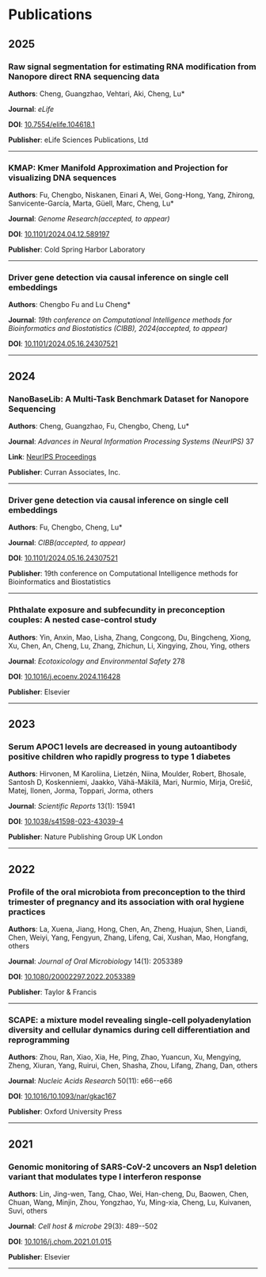 # Publications

## 2025

### Raw signal segmentation for estimating RNA modification from Nanopore direct RNA sequencing data

**Authors**: Cheng, Guangzhao, Vehtari, Aki, Cheng, Lu*

**Journal**: *eLife* 

**DOI**: [10.7554/elife.104618.1](https://doi.org/10.7554/elife.104618.1)

**Publisher**: eLife Sciences Publications, Ltd

---

### KMAP: Kmer Manifold Approximation and Projection for visualizing DNA sequences

**Authors**: Fu, Chengbo, Niskanen, Einari A, Wei, Gong-Hong, Yang, Zhirong, Sanvicente-García, Marta, Güell, Marc, Cheng, Lu*

**Journal**: *Genome Research(accepted, to appear)* 

**DOI**: [10.1101/2024.04.12.589197](https://doi.org/10.1101/2024.04.12.589197)

**Publisher**: Cold Spring Harbor Laboratory

---

### Driver gene detection via causal inference on single cell embeddings 

**Authors**: Chengbo Fu and Lu Cheng*

**Journal**: *19th conference on Computational Intelligence methods for Bioinformatics and Biostatistics (CIBB), 2024(accepted, to appear)* 

**DOI**: [10.1101/2024.05.16.24307521](https://www.medrxiv.org/content/10.1101/2024.05.16.24307521v1.full.pdf)

---


## 2024

### NanoBaseLib: A Multi-Task Benchmark Dataset for Nanopore Sequencing

**Authors**: Cheng, Guangzhao, Fu, Chengbo, Cheng, Lu*

**Journal**: *Advances in Neural Information Processing Systems (NeurIPS)* 37

**Link**: [NeurIPS Proceedings](https://papers.nips.cc/paper_files/paper/2024/hash/8bce223b376f52fb86a148097eebb10d-Abstract-Datasets_and_Benchmarks_Track.html)

**Publisher**: Curran Associates, Inc.

---

### Driver gene detection via causal inference on single cell embeddings

**Authors**: Fu, Chengbo, Cheng, Lu*

**Journal**: *CIBB(accepted, to appear)* 

**DOI**: [10.1101/2024.05.16.24307521](https://doi.org/10.1101/2024.05.16.24307521)

**Publisher**: 19th conference on Computational Intelligence methods for Bioinformatics and Biostatistics

---

### Phthalate exposure and subfecundity in preconception couples: A nested case-control study

**Authors**: Yin, Anxin, Mao, Lisha, Zhang, Congcong, Du, Bingcheng, Xiong, Xu, Chen, An, Cheng, Lu, Zhang, Zhichun, Li, Xingying, Zhou, Ying, others

**Journal**: *Ecotoxicology and Environmental Safety* 278

**DOI**: [10.1016/j.ecoenv.2024.116428](https://doi.org/10.1016/j.ecoenv.2024.116428)

**Publisher**: Elsevier

---


## 2023

### Serum APOC1 levels are decreased in young autoantibody positive children who rapidly progress to type 1 diabetes

**Authors**: Hirvonen, M Karoliina, Lietzén, Niina, Moulder, Robert, Bhosale, Santosh D, Koskenniemi, Jaakko, Vähä-Mäkilä, Mari, Nurmio, Mirja, Orešič, Matej, Ilonen, Jorma, Toppari, Jorma, others

**Journal**: *Scientific Reports* 13(1): 15941

**DOI**: [10.1038/s41598-023-43039-4](https://doi.org/10.1038/s41598-023-43039-4)

**Publisher**: Nature Publishing Group UK London

---


## 2022

### Profile of the oral microbiota from preconception to the third trimester of pregnancy and its association with oral hygiene practices

**Authors**: La, Xuena, Jiang, Hong, Chen, An, Zheng, Huajun, Shen, Liandi, Chen, Weiyi, Yang, Fengyun, Zhang, Lifeng, Cai, Xushan, Mao, Hongfang, others

**Journal**: *Journal of Oral Microbiology* 14(1): 2053389

**DOI**: [10.1080/20002297.2022.2053389](https://doi.org/10.1080/20002297.2022.2053389)

**Publisher**: Taylor \& Francis

---

### SCAPE: a mixture model revealing single-cell polyadenylation diversity and cellular dynamics during cell differentiation and reprogramming

**Authors**: Zhou, Ran, Xiao, Xia, He, Ping, Zhao, Yuancun, Xu, Mengying, Zheng, Xiuran, Yang, Ruirui, Chen, Shasha, Zhou, Lifang, Zhang, Dan, others

**Journal**: *Nucleic Acids Research* 50(11): e66--e66

**DOI**: [10.1016/10.1093/nar/gkac167](https://doi.org/10.1016/10.1093/nar/gkac167)

**Publisher**: Oxford University Press

---


## 2021

### Genomic monitoring of SARS-CoV-2 uncovers an Nsp1 deletion variant that modulates type I interferon response

**Authors**: Lin, Jing-wen, Tang, Chao, Wei, Han-cheng, Du, Baowen, Chen, Chuan, Wang, Minjin, Zhou, Yongzhao, Yu, Ming-xia, Cheng, Lu, Kuivanen, Suvi, others

**Journal**: *Cell host \& microbe* 29(3): 489--502

**DOI**: [10.1016/j.chom.2021.01.015](https://doi.org/10.1016/j.chom.2021.01.015)

**Publisher**: Elsevier

---


